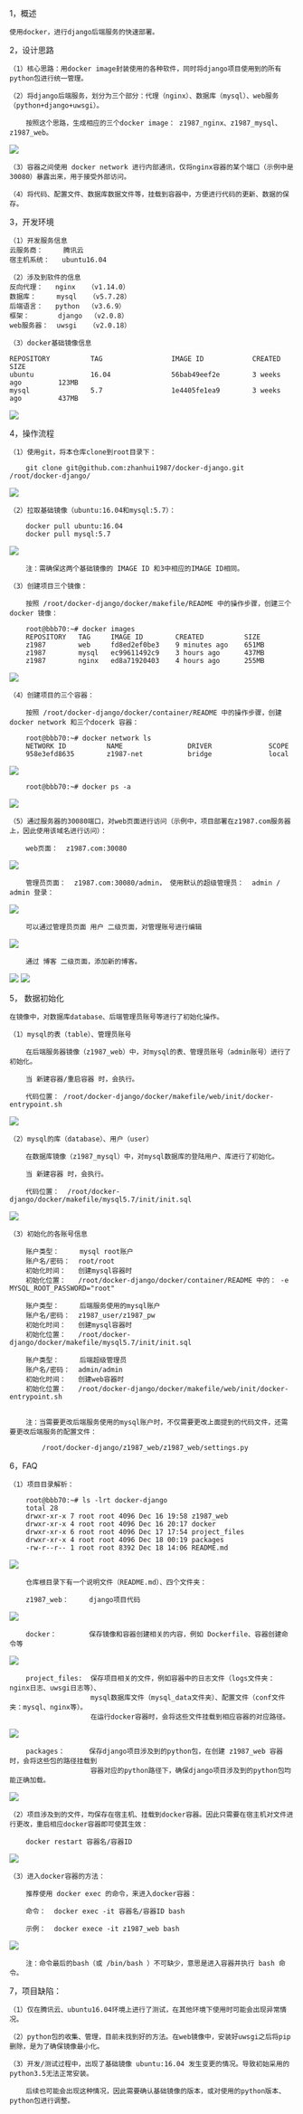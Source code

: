 1，概述

    使用docker，进行django后端服务的快速部署。


2，设计思路

    （1）核心思路：用docker image封装使用的各种软件，同时将django项目使用到的所有python包进行统一管理。

    （2）将django后端服务，划分为三个部分：代理（nginx）、数据库（mysql）、web服务（python+django+uwsgi）。

        按照这个思路，生成相应的三个docker image： z1987_nginx、z1987_mysql、z1987_web。

![](https://raw.githubusercontent.com/zhanhui1987/docker-django/master/dd-img/20.overall_framework.png)

    （3）容器之间使用 docker network 进行内部通讯，仅将nginx容器的某个端口（示例中是30080）暴露出来，用于接受外部访问。

    （4）将代码、配置文件、数据库数据文件等，挂载到容器中，方便进行代码的更新、数据的保存。


3，开发环境

    （1）开发服务信息
    云服务商：     腾讯云
    宿主机系统：   ubuntu16.04

    （2）涉及到软件的信息
    反向代理：   nginx   （v1.14.0）
    数据库：     mysql   （v5.7.28）
    后端语言：   python  （v3.6.9）
    框架：       django  （v2.0.8）
    web服务器：  uwsgi   （v2.0.18）

    （3）docker基础镜像信息

    REPOSITORY          TAG                 IMAGE ID            CREATED             SIZE
    ubuntu              16.04               56bab49eef2e        3 weeks ago         123MB
    mysql               5.7                 1e4405fe1ea9        3 weeks ago         437MB
![](https://raw.githubusercontent.com/zhanhui1987/docker-django/master/dd-img/1.base_image.png)


4，操作流程

    （1）使用git，将本仓库clone到root目录下：

        git clone git@github.com:zhanhui1987/docker-django.git /root/docker-django/

![](https://raw.githubusercontent.com/zhanhui1987/docker-django/master/dd-img/0.git_clone.png)

    （2）拉取基础镜像（ubuntu:16.04和mysql:5.7）：

        docker pull ubuntu:16.04
        docker pull mysql:5.7

![](https://raw.githubusercontent.com/zhanhui1987/docker-django/master/dd-img/2.pull_base_image.png)

        注：需确保这两个基础镜像的 IMAGE ID 和3中相应的IMAGE ID相同。

    （3）创建项目三个镜像：

        按照 /root/docker-django/docker/makefile/README 中的操作步骤，创建三个docker 镜像：

        root@bbb70:~# docker images
        REPOSITORY   TAG     IMAGE ID        CREATED          SIZE
        z1987        web     fd8ed2ef0be3    9 minutes ago    651MB
        z1987        mysql   ec99611492c9    3 hours ago      437MB
        z1987        nginx   ed8a71920403    4 hours ago      255MB

![](https://raw.githubusercontent.com/zhanhui1987/docker-django/master/dd-img/3.generate_customer_image.png)

    （4）创建项目的三个容器：

        按照 /root/docker-django/docker/container/README 中的操作步骤，创建 docker network 和三个docerk 容器：

        root@bbb70:~# docker network ls
        NETWORK ID          NAME                DRIVER              SCOPE
        958e3efd8635        z1987-net           bridge              local

![](https://raw.githubusercontent.com/zhanhui1987/docker-django/master/dd-img/4.ls_docker_network.png)

        root@bbb70:~# docker ps -a

![](https://raw.githubusercontent.com/zhanhui1987/docker-django/master/dd-img/5.running_docker_container.png)

    （5）通过服务器的30080端口，对web页面进行访问（示例中，项目部署在z1987.com服务器上，因此使用该域名进行访问）：

        web页面：  z1987.com:30080

![](https://raw.githubusercontent.com/zhanhui1987/docker-django/master/dd-img/6.web.png)

        管理员页面：  z1987.com:30080/admin， 使用默认的超级管理员：  admin / admin 登录：

![](https://raw.githubusercontent.com/zhanhui1987/docker-django/master/dd-img/7.admin_login.png)

        可以通过管理员页面 用户 二级页面，对管理账号进行编辑

![](https://raw.githubusercontent.com/zhanhui1987/docker-django/master/dd-img/8.admin.png)

        通过 博客 二级页面，添加新的博客。

![](https://raw.githubusercontent.com/zhanhui1987/docker-django/master/dd-img/9.blog.png)
![](https://raw.githubusercontent.com/zhanhui1987/docker-django/master/dd-img/10.add_blog.png)


5， 数据初始化

    在镜像中，对数据库database、后端管理员账号等进行了初始化操作。

    （1）mysql的表（table）、管理员账号

        在后端服务器镜像（z1987_web）中，对mysql的表、管理员账号（admin账号）进行了初始化。

        当 新建容器/重启容器 时，会执行。

        代码位置： /root/docker-django/docker/makefile/web/init/docker-entrypoint.sh

![](https://raw.githubusercontent.com/zhanhui1987/docker-django/master/dd-img/18.init_mysql_table.png)

    （2）mysql的库（database）、用户（user）

        在数据库镜像（z1987_mysql）中，对mysql数据库的登陆用户、库进行了初始化。

        当 新建容器 时，会执行。

        代码位置：  /root/docker-django/docker/makefile/mysql5.7/init/init.sql

![](https://raw.githubusercontent.com/zhanhui1987/docker-django/master/dd-img/19.init_mysql_database.png)

    （3）初始化的各账号信息

        账户类型：     mysql root账户
        账户名/密码：  root/root
        初始化时间：   创建mysql容器时
        初始化位置：   /root/docker-django/docker/container/README 中的： -e MYSQL_ROOT_PASSWORD="root"

        账户类型：     后端服务使用的mysql账户
        账户名/密码：  z1987_user/z1987_pw
        初始化时间：   创建mysql容器时
        初始化位置：   /root/docker-django/docker/makefile/mysql5.7/init/init.sql

        账户类型：     后端超级管理员
        账户名/密码：  admin/admin
        初始化时间：   创建web容器时
        初始化位置：   /root/docker-django/docker/makefile/web/init/docker-entrypoint.sh


        注：当需要更改后端服务使用的mysql账户时，不仅需要更改上面提到的代码文件，还需要更改后端服务的配置文件：

            /root/docker-django/z1987_web/z1987_web/settings.py


6，FAQ

    （1）项目目录解析：

        root@bbb70:~# ls -lrt docker-django
        total 28
        drwxr-xr-x 7 root root 4096 Dec 16 19:58 z1987_web
        drwxr-xr-x 4 root root 4096 Dec 16 20:17 docker
        drwxr-xr-x 6 root root 4096 Dec 17 17:54 project_files
        drwxr-xr-x 4 root root 4096 Dec 18 00:19 packages
        -rw-r--r-- 1 root root 8392 Dec 18 14:06 README.md

![](https://raw.githubusercontent.com/zhanhui1987/docker-django/master/dd-img/11.code_structure.png)

        仓库根目录下有一个说明文件（README.md）、四个文件夹：

        z1987_web：     django项目代码
![](https://raw.githubusercontent.com/zhanhui1987/docker-django/master/dd-img/12.web_code_folder.png)

        docker：        保存镜像和容器创建相关的内容，例如 Dockerfile、容器创建命令等
![](https://raw.githubusercontent.com/zhanhui1987/docker-django/master/dd-img/13.docker_folder.png)

        project_files:  保存项目相关的文件，例如容器中的日志文件（logs文件夹：nginx日志、uwsgi日志等）、
                        mysql数据库文件（mysql_data文件夹）、配置文件（conf文件夹：mysql、nginx等）。
                        在运行docker容器时，会将这些文件挂载到相应容器的对应路径。
![](https://raw.githubusercontent.com/zhanhui1987/docker-django/master/dd-img/15.project_files_folder.png)

        packages：      保存django项目涉及到的python包，在创建 z1987_web 容器时，会将这些包的路径挂载到
                        容器对应的python路径下，确保django项目涉及到的python包均能正确加载。
![](https://raw.githubusercontent.com/zhanhui1987/docker-django/master/dd-img/14.packages_folder.png)

    （2）项目涉及到的文件，均保存在宿主机、挂载到docker容器。因此只需要在宿主机对文件进行更改，重启相应docker容器即可使其生效：

        docker restart 容器名/容器ID
![](https://raw.githubusercontent.com/zhanhui1987/docker-django/master/dd-img/16.restart_container.png)

    （3）进入docker容器的方法：

        推荐使用 docker exec 的命令，来进入docker容器：

        命令：  docker exec -it 容器名/容器ID bash

        示例：  docker exece -it z1987_web bash
![](https://raw.githubusercontent.com/zhanhui1987/docker-django/master/dd-img/17.exec_container.png)

        注：命令最后的bash（或 /bin/bash ）不可缺少，意思是进入容器并执行 bash 命令。


7，项目缺陷：

    （1）仅在腾讯云、ubuntu16.04环境上进行了测试，在其他环境下使用时可能会出现异常情况。

    （2）python包的收集、管理，目前未找到好的方法。在web镜像中，安装好uwsgi之后将pip删除，是为了确保镜像最小化。

    （3）开发/测试过程中，出现了基础镜像 ubuntu:16.04 发生变更的情况。导致初始采用的python3.5无法正常安装。

        后续也可能会出现这种情况，因此需要确认基础镜像的版本，或对使用的python版本、python包进行调整。

